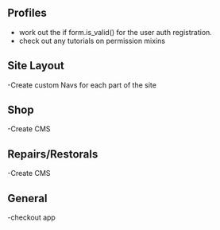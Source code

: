 ## Profiles

- work out the if form.is_valid() for the user auth registration. 
- check out any tutorials on permission mixins

## Site Layout

-Create custom Navs for each part of the site

## Shop

-Create CMS 

## Repairs/Restorals

-Create CMS

## General

-checkout app
